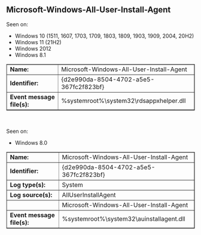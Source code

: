 ## Microsoft-Windows-All-User-Install-Agent

Seen on:
* Windows 10 (1511, 1607, 1703, 1709, 1803, 1809, 1903, 1909, 2004, 20H2)
* Windows 11 (21H2)
* Windows 2012
* Windows 8.1

<table border="1" class="docutils">
  <tbody>
    <tr>
      <td><b>Name:</b></td>
      <td>Microsoft-Windows-All-User-Install-Agent</td>
    </tr>
    <tr>
      <td><b>Identifier:</b></td>
      <td>{d2e990da-8504-4702-a5e5-367fc2f823bf}</td>
    </tr>
    <tr>
      <td><b>Event message file(s):</b></td>
      <td>%systemroot%\system32\rdsappxhelper.dll</td>
    </tr>
  </tbody>
</table>

&nbsp;

Seen on:
* Windows 8.0

<table border="1" class="docutils">
  <tbody>
    <tr>
      <td><b>Name:</b></td>
      <td>Microsoft-Windows-All-User-Install-Agent</td>
    </tr>
    <tr>
      <td><b>Identifier:</b></td>
      <td>{d2e990da-8504-4702-a5e5-367fc2f823bf}</td>
    </tr>
    <tr>
      <td><b>Log type(s):</b></td>
      <td>System</td>
    </tr>
    <tr>
      <td><b>Log source(s):</b></td>
      <td>AllUserInstallAgent</td>
    </tr>
    <tr>
      <td>&nbsp;</td>
      <td>Microsoft-Windows-All-User-Install-Agent</td>
    </tr>
    <tr>
      <td><b>Event message file(s):</b></td>
      <td>%systemroot%\system32\auinstallagent.dll</td>
    </tr>
  </tbody>
</table>

&nbsp;

